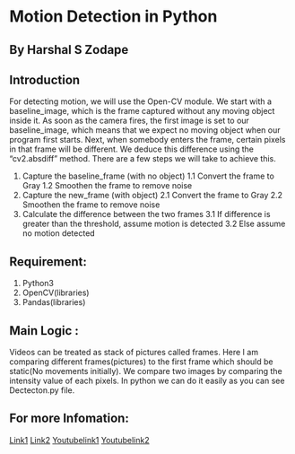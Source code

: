 # Motion Detection in Python
## By Harshal S Zodape

## Introduction
For detecting motion, we will use the Open-CV module. We start with a baseline_image, which is the frame captured without any moving object inside it. As soon as the camera fires, the first image is set to our baseline_image, which means that we expect no moving object when our program first starts. Next, when somebody enters the frame, certain pixels in that frame will be different. We deduce this difference using the “cv2.absdiff” method.
There are a few steps we will take to achieve this.
1. Capture the baseline_frame (with no object)
1.1 Convert the frame to Gray
1.2 Smoothen the frame to remove noise
2. Capture the new_frame (with object)
2.1 Convert the frame to Gray
2.2 Smoothen the frame to remove noise
3. Calculate the difference between the two frames
3.1 If difference is greater than the threshold, assume motion is detected
3.2 Else assume no motion detected

## Requirement:
1. Python3
2. OpenCV(libraries)
3. Pandas(libraries)

## Main Logic : 
Videos can be treated as stack of pictures called frames. Here I am comparing different frames(pictures) 
to the first frame which should be static(No movements initially). 
We compare two images by comparing the intensity value of each pixels. In python we can do 
it easily as you can see Dectecton.py file.

## For more Infomation:

[Link1](https://www.geeksforgeeks.org/webcam-motion-detector-python/)
[Link2](https://towardsdatascience.com/build-a-motion-triggered-alarm-in-5-minutes-342fbe3d5396)
[Youtubelink1](https://www.youtube.com/watch?v=-RUu3EcielI)
[Youtubelink2](https://www.youtube.com/watch?v=sRIdyfh3054)
